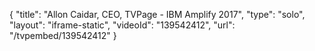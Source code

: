 {
    "title": "Allon Caidar, CEO, TVPage - IBM Amplify 2017",
    "type": "solo",
    "layout": "iframe-static",
    "videoId": "139542412",
    "url": "\/tvpembed\/139542412"
}